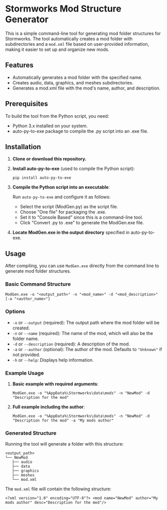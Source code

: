 # Stormworks Mod Structure Generator

This is a simple command-line tool for generating mod folder structures for Stormworks. The tool automatically creates a mod folder with subdirectories and a `mod.xml` file based on user-provided information, making it easier to set up and organize new mods.

## Features

- Automatically generates a mod folder with the specified name.
- Creates audio, data, graphics, and meshes subdirectories.
- Generates a mod.xml file with the mod's name, author, and description.

## Prerequisites

To build the tool from the Python script, you need:
- Python 3.x installed on your system.
- auto-py-to-exe package to compile the .py script into an .exe file.

## Installation

1. **Clone or download this repository.**
2. **Install auto-py-to-exe** (used to compile the Python script):

   `pip install auto-py-to-exe`

3. **Compile the Python script into an executable**:

   Run `auto-py-to-exe` and configure it as follows:
   - Select the script (ModGen.py) as the script file.
   - Choose "One file" for packaging the .exe.
   - Set it to "Console Based" since this is a command-line tool.
   - Click "Convert .py to .exe" to generate the ModGen.exe file.

4. **Locate ModGen.exe in the output directory** specified in auto-py-to-exe.

## Usage

After compiling, you can use `ModGen.exe` directly from the command line to generate mod folder structures.

### Basic Command Structure

`ModGen.exe -o "<output_path>" -n "<mod_name>" -d "<mod_description>" [-a "<author_name>"]`

### Options

- `-o` or `--output` (required): The output path where the mod folder will be created.
- `-n` or `--name` (required): The name of the mod, which will also be the folder name.
- `-d` or `--description` (required): A description of the mod.
- `-a` or `--author` (optional): The author of the mod. Defaults to `"Unknown"` if not provided.
- `-h` or `--help`: Displays help information.

### Example Usage

1. **Basic example with required arguments**:

   `ModGen.exe -o "%AppData%\Stormworks\data\mods" -n "NewMod" -d "Description for the mod"`

2. **Full example including the author**:

   `ModGen.exe -o "%AppData%\Stormworks\data\mods" -n "NewMod" -d "Description for the mod" -a "My mods author"`

### Generated Structure

Running the tool will generate a folder with this structure:
```
<output_path> 
└── NewMod
   ├── audio
   ├── data
   ├── graphics
   ├── meshes
   └── mod.xml
```

The `mod.xml` file will contain the following structure:

```<?xml version="1.0" encoding="UTF-8"?> <mod name="NewMod" author="My mods author" desc="Description for the mod"/> ```
